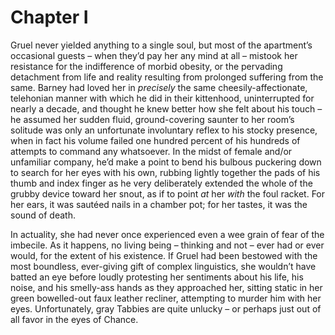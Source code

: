 # Chapter I
Gruel never yielded anything to a single soul, but most of the apartment’s occasional guests – when they’d pay her any mind at all – mistook her resistance for the indifference of morbid obesity, or the pervading detachment from life and reality resulting from prolonged suffering from the same. Barney had loved her in *precisely* the same cheesily-affectionate, telehonian manner with which he did in their kittenhood, uninterrupted for nearly a decade, and thought he knew better how she felt about his touch – he assumed her sudden fluid, ground-covering saunter to her room’s solitude was only an unfortunate involuntary reflex to his stocky presence, when in fact his volume failed one hundred percent of his hundreds of attempts to command any whatsoever. In the midst of female and/or unfamiliar company, he’d make a point to bend his bulbous puckering down to search for her eyes with his own, rubbing lightly together the pads of his thumb and index finger as he very deliberately extended the whole of the grubby device toward her snout, as if to point *at* her *with* the foul racket. For her ears, it was sautéed nails in a chamber pot; for her tastes, it was the sound of death.

In actuality, she had never once experienced even a wee grain of fear of the imbecile. As it happens, no living being – thinking and not – ever had or ever would, for the extent of his existence. If Gruel had been bestowed with the most boundless, ever-giving gift of complex linguistics, she wouldn’t have batted an eye before loudly protesting her sentiments about his life, his noise, and his smelly-ass hands as they approached her, sitting static in her green bowelled-out faux leather recliner, attempting to murder him with her eyes. Unfortunately, gray Tabbies are quite unlucky – or perhaps just out of all favor in the eyes of Chance.

